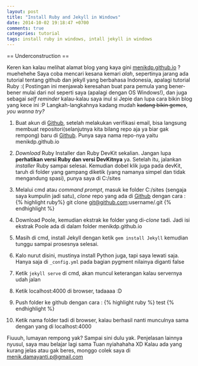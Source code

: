 ```yaml
---
layout: post
title: "Install Ruby and Jekyll in Windows"
date: 2014-10-02 19:18:47 +0700
comments: true
categories: tutorial
tags: install ruby in windows, intall jekyll in windows
---
```


== Underconstruction ==

Keren kan kalau melihat alamat blog yang kaya gini [menikdp.github.io][blogku] ? muehehehe Saya coba mencari kesana kemari *alah*, sepertinya jarang ada tutorial tentang github dan jekyll yang berbahasa Indonesia, apalagi tutorial Ruby :( Postingan ini menjawab keresahan buat para pemula yang bener-bener mulai dari nol seperti saya (apalagi dengan OS Windows!), dan juga sebagai *self reminder* kalau-kalau saya inul si Jepie dan lupa cara bikin blog yang kece ini :P Langkah-langkahnya kadang mudah <del>kadang bikin gemes</del>, *you wanna try?*

1. Buat akun di [Github][github], setelah melakukan verifikasi email, bisa langsung membuat repositori(selanjutnya kita bilang repo aja ya biar gak rempong) baru di [Github][github]. Punya saya nama repo-nya yaitu menikdp.github.io

2. *Download* Ruby Installer dan Ruby DevKit sekalian. Jangan lupa <b>perhatikan versi Ruby dan versi DevKitnya</b> ya. Setelah itu, jalankan *installer* Ruby sampai selesai. Kemudian dobel klik juga pada devKit, taruh di folder yang gampang diketik (yang namanya simpel dan tidak mengandung spasi), punya saya di C:/sites

3. Melalui cmd atau *command prompt*, masuk ke folder C:/sites (sengaja saya kumpulin jadi satu), *clone* repo yang ada di [Github][github] dengan cara : 
{% highlight ruby%}
	git clone git@github.com:username/<repo>.git
{% endhighlight %}

4. Download Poole, kemudian ekstrak ke folder yang di-*clone* tadi. Jadi isi ekstrak Poole ada di dalam folder menikdp.github.io

5. Masih di cmd, install Jekyll dengan ketik `gem install Jekyll` kemudian tunggu sampai prosesnya selesai. 

6. Kalo nurut disini, mustinya install Python juga, tapi saya lewati saja. Hanya saja di `_config.yml` pada bagian pygment nilainya diganti false

7. Ketik `jekyll serve` di cmd, akan muncul keterangan kalau servernya udah jalan

8. Ketik localhost:4000 di browser, tadaaaa :D

9. Push folder ke github dengan cara :
{% highlight ruby %}
	test
{% endhighlight %}

10. Ketik nama folder tadi di browser, kalau berhasil nanti munculnya sama dengan yang di localhost:4000


Fiuuuh, lumayan rempong yak? Sampai sini dulu yak. Penjelasan lainnya nyusul, saya mau belajar lagi sama Tuan nyiahahaha XD Kalau ada yang kurang jelas atau gak beres, monggo colek saya di menik.damayanti.p@gmail.com


[blogku]: http://menikdp.github.io
[github]: http://github.com